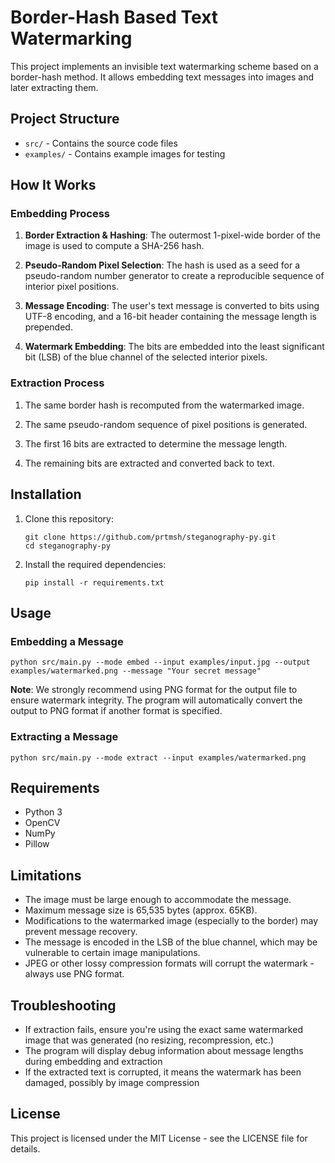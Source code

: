 # Border-Hash Based Text Watermarking

This project implements an invisible text watermarking scheme based on a border-hash method. It allows embedding text messages into images and later extracting them.

## Project Structure

- `src/` - Contains the source code files
- `examples/` - Contains example images for testing

## How It Works

### Embedding Process

1. **Border Extraction & Hashing**: The outermost 1-pixel-wide border of the image is used to compute a SHA-256 hash.
   
2. **Pseudo-Random Pixel Selection**: The hash is used as a seed for a pseudo-random number generator to create a reproducible sequence of interior pixel positions.
   
3. **Message Encoding**: The user's text message is converted to bits using UTF-8 encoding, and a 16-bit header containing the message length is prepended.
   
4. **Watermark Embedding**: The bits are embedded into the least significant bit (LSB) of the blue channel of the selected interior pixels.

### Extraction Process

1. The same border hash is recomputed from the watermarked image.
   
2. The same pseudo-random sequence of pixel positions is generated.
   
3. The first 16 bits are extracted to determine the message length.
   
4. The remaining bits are extracted and converted back to text.

## Installation

1. Clone this repository:
   ```
   git clone https://github.com/prtmsh/steganography-py.git
   cd steganography-py
   ```

2. Install the required dependencies:
   ```
   pip install -r requirements.txt
   ```

## Usage

### Embedding a Message

```
python src/main.py --mode embed --input examples/input.jpg --output examples/watermarked.png --message "Your secret message"
```

**Note**: We strongly recommend using PNG format for the output file to ensure watermark integrity. The program will automatically convert the output to PNG format if another format is specified.

### Extracting a Message

```
python src/main.py --mode extract --input examples/watermarked.png
```

## Requirements

- Python 3
- OpenCV
- NumPy
- Pillow

## Limitations

- The image must be large enough to accommodate the message.
- Maximum message size is 65,535 bytes (approx. 65KB).
- Modifications to the watermarked image (especially to the border) may prevent message recovery.
- The message is encoded in the LSB of the blue channel, which may be vulnerable to certain image manipulations.
- JPEG or other lossy compression formats will corrupt the watermark - always use PNG format.

## Troubleshooting

- If extraction fails, ensure you're using the exact same watermarked image that was generated (no resizing, recompression, etc.)
- The program will display debug information about message lengths during embedding and extraction
- If the extracted text is corrupted, it means the watermark has been damaged, possibly by image compression

## License

This project is licensed under the MIT License - see the LICENSE file for details.